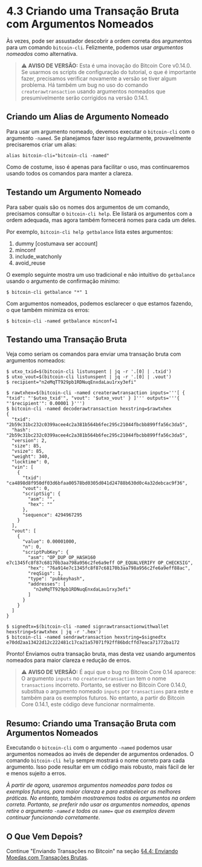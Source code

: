 # 4.3 Criando uma Transação Bruta com Argumentos Nomeados

Às vezes, pode ser assustador descobrir a ordem correta dos argumentos para um comando ```bitcoin-cli```. Felizmente, podemos usar _argumentos nomeados_ como alternativa.

> :warning: **AVISO DE VERSÃO:** Esta é uma inovação do Bitcoin Core v0.14.0. Se usarmos os scripts de configuração do tutorial, o que é importante fazer, precisamos verificar novamente a versão se tiver algum problema. Há também um bug no uso do comando ```createrawtransaction``` usando argumentos nomeados que presumivelmente serão corrigidos na versão 0.14.1.

## Criando um Alias de Argumento Nomeado

Para usar um argumento nomeado, devemos executar o ```bitcoin-cli``` com o argumento ```-named```. Se planejamos fazer isso regularmente, provavelmente precisaremos criar um alias:
```
alias bitcoin-cli="bitcoin-cli -named"
```
Como de costume, isso é apenas para facilitar o uso, mas continuaremos usando todos os comandos para manter a clareza.

## Testando um Argumento Nomeado

Para saber quais são os nomes dos argumentos de um comando, precisamos consultar o ```bitcoin-cli help```. Ele listará os argumentos com a ordem adequada, mas agora também fornecerá nomes para cada um deles.

Por exemplo, `bitcoin-cli help getbalance` lista estes argumentos:

   1. dummy [costumava ser account]
   2. minconf
   3. include_watchonly
   4. avoid_reuse
   
O exemplo seguinte mostra um uso tradicional e não intuitivo do ```getbalance``` usando o argumento de confirmação mínimo:
```
$ bitcoin-cli getbalance "*" 1
```
Com argumentos nomeados, podemos esclarecer o que estamos fazendo, o que também minimiza os erros:
```
$ bitcoin-cli -named getbalance minconf=1
```

## Testando uma Transação Bruta

Veja como seriam os comandos para enviar uma transação bruta com argumentos nomeados:
```
$ utxo_txid=$(bitcoin-cli listunspent | jq -r '.[0] | .txid') 
$ utxo_vout=$(bitcoin-cli listunspent | jq -r '.[0] | .vout')
$ recipient="n2eMqTT929pb1RDNuqEnxdaLau1rxy3efi"

$ rawtxhex=$(bitcoin-cli -named createrawtransaction inputs='''[ { "txid": "'$utxo_txid'", "vout": '$utxo_vout' } ]''' outputs='''{ "'$recipient'": 0.00001 }''')
$ bitcoin-cli -named decoderawtransaction hexstring=$rawtxhex 
{
  "txid": "2b59c31bc232c0399acee4c2a381b564b6fec295c21044fbcbb899ffa56c3da5",
  "hash": "2b59c31bc232c0399acee4c2a381b564b6fec295c21044fbcbb899ffa56c3da5",
  "version": 2,
  "size": 85,
  "vsize": 85,
  "weight": 340,
  "locktime": 0,
  "vin": [
    {
      "txid": "ca4898d8f950df03d6bfaa00578bd0305d041d24788b630d0c4a32debcac9f36",
      "vout": 0,
      "scriptSig": {
        "asm": "",
        "hex": ""
      },
      "sequence": 4294967295
    }
  ],
  "vout": [
    {
      "value": 0.00001000,
      "n": 0,
      "scriptPubKey": {
        "asm": "OP_DUP OP_HASH160 e7c1345fc8f87c68170b3aa798a956c2fe6a9eff OP_EQUALVERIFY OP_CHECKSIG",
        "hex": "76a914e7c1345fc8f87c68170b3aa798a956c2fe6a9eff88ac",
        "reqSigs": 1,
        "type": "pubkeyhash",
        "addresses": [
          "n2eMqTT929pb1RDNuqEnxdaLau1rxy3efi"
        ]
      }
    }
  ]
}

$ signedtx=$(bitcoin-cli -named signrawtransactionwithwallet hexstring=$rawtxhex | jq -r '.hex')
$ bitcoin-cli -named sendrawtransaction hexstring=$signedtx
e70dd2aa13422d12c222481c17ca21a57071f92ff86bdcffd7eaca71772ba172
```
Pronto! Enviamos outra transação bruta, mas desta vez usando argumentos nomeados para maior clareza e redução de erros.

> :warning: **AVISO DE VERSÃO:** É aqui que o bug no Bitcoin Core 0.14 aparece: O argumento ```inputs``` no ```createrawtransaction``` tem o nome ```transactions``` incorreto. Portanto, se estiver no Bitcoin Core 0.14.0, substitua o argumento nomeado ```inputs``` por ```transactions``` para este e também para os exemplos futuros. No entanto, a partir do Bitcoin Core 0.14.1, este código deve funcionar normalmente.

## Resumo: Criando uma Transação Bruta com Argumentos Nomeados

Executando o ```bitcoin-cli``` com o argumento ```-named``` podemos usar argumentos nomeados ao invés de depender de argumentos ordenados. O comando ```bitcoin-cli help``` sempre mostrará o nome correto para cada argumento. Isso pode resultar em um código mais robusto, mais fácil de ler e menos sujeito a erros.

_À partir de agora, usaremos argumentos nomeados para todos os exemplos futuros, para maior clareza e para estabelecer as melhores práticas. No entanto, também mostraremos todos os argumentos na ordem correta. Portanto, se preferir não usar os argumentos nomeados, apenas retire o argumento ```-named``` e todos os ```name=``` que os exemplos devem continuar funcionando corretamente._

## O Que Vem Depois?

Continue "Enviando Transações no Bitcoin" na seção [§4.4: Enviando Moedas com Transações Brutas](04_4_Sending_Coins_with_a_Raw_Transaction.md).
